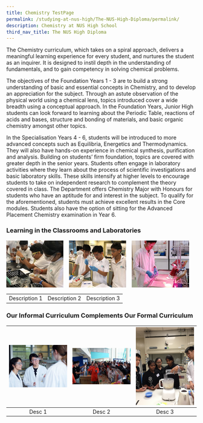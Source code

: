 ```yaml
---
title: Chemistry TestPage
permalink: /studying-at-nus-high/The-NUS-High-Diploma/permalink/
description: Chemistry at NUS High School
third_nav_title: The NUS High Diploma
---
```

The Chemistry curriculum, which takes on a spiral approach, delivers a meaningful learning experience for every student, and nurtures the student as an inquirer. It is designed to instil depth in the understanding of fundamentals, and to gain competency in solving chemical problems.   

The objectives of the Foundation Years 1 - 3 are to build a strong understanding of basic and essential concepts in Chemistry, and to develop an appreciation for the subject. Through an astute observation of the physical world using a chemical lens, topics introduced cover a wide breadth using a conceptual approach.  In the Foundation Years, Junior High students can look forward to learning about the Periodic Table, reactions of acids and bases, structure and bonding of materials, and basic organic chemistry amongst other topics. 

In the Specialisation Years 4 - 6, students will be introduced to more advanced concepts such as Equilibria, Energetics and Thermodynamics. They will also have hands-on experience in chemical synthesis, purification and analysis. Building on students’ firm foundation, topics are covered with greater depth in the senior years. Students often engage in laboratory activities where they learn about the process of scientific investigations and basic laboratory skills. These skills intensify at higher levels to encourage students to take on independent research to complement the theory covered in class.   The Department offers Chemistry Major with Honours for students who have an aptitude for and interest in the subject. To qualify for the aforementioned, students must achieve excellent results in the Core modules. Students also have the option of sitting for the Advanced Placement Chemistry examination in Year 6.

### Learning in the Classrooms and Laboratories

<p><a href="/chemistry/wonderment-in-the-classroom/"><img src="/images/Chemistrytestpage/PoneCtest.jpg" style="width:30%;margin-right:15px;margin-left:0px;" align = "left"></a></p>
<p><a href="/chemistry/wonderment-in-the-classroom/"><img src="/images/Chemistrytestpage/PtwoCtest.jpg" style="width:30%;margin-right:15px;" align = "left"></a></p>
<p><a href="/chemistry/wonderment-in-the-classroom/"><img src="/images/Chemistrytestpage/PthreeCtest.jpg" style="width:30%;margin-right:15px;"></a>
<br clear="left"/>

|  |  |  |
|:---:|:---:|:---:|
| Description 1 | Description 2 | Description 3 |

### Our Informal Curriculum Complements Our Formal Curriculum

<table>
	<thead>
		<tr>
			<th style="align: center">
				<img src="/images/chem4.jpg" style="width:500px" >
			</th>
			<th style="align: center">
				<img src="/images/chem5.jpg" style="width:500px" >
			</th>
			<th style="align: center">
				<img src="/images/chem6.jpg" style=" width:500px;">
			</th>
		</tr>
	</thead>
	<tbody>
		<tr>
			<td style="text-align:center" > Desc 1 </td>
			<td style="text-align:center" > Desc 2 </td>
			<td style="text-align:center"> Desc 3 </td>
		</tr>
	</tbody>
</table>
